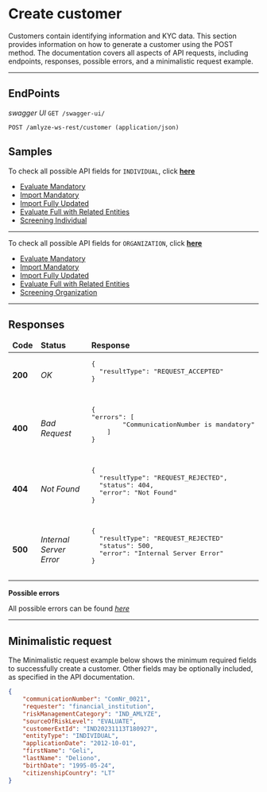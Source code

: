 # Create customer



Customers contain identifying information and KYC data. This section provides information on how to generate a customer using the POST method. The documentation covers all aspects of API requests, including endpoints, responses, possible errors, and a minimalistic request example.

------------


## EndPoints

*swagger UI* `GET /swagger-ui/`

`POST /amlyze-ws-rest/customer (application/json)`


## Samples

To check all possible API fields for `INDIVIDUAL`, click [<b>here</b>](INDIVIDUAL/INDIVIDUAL_FIelds.md)

* [Evaluate Mandatory](INDIVIDUAL/INDIVIDUAL_Samples/evaluate_Mandatory.json) 
* [Import Mandatory](INDIVIDUAL/INDIVIDUAL_Samples/import_Mandatory.json) 
* [Import Fully Updated](INDIVIDUAL/INDIVIDUAL_Samples/import_Update_Full.json)
* [Evaluate Full with Related Entities](INDIVIDUAL/INDIVIDUAL_Samples/evaluate_Full_RelatedEntities.json)
* [Screening Individual](INDIVIDUAL/INDIVIDUAL_Samples/screening_Individual.json)
--- 
To check all possible API fields for `ORGANIZATION`, click [<b>here</b>](ORGANIZATION/ORGANIZATION_FIelds.md)
* [Evaluate Mandatory](ORGANIZATION/ORGANIZATION_Samples/evaluate_Mandatory.json) 
* [Import Mandatory](ORGANIZATION/ORGANIZATION_Samples/import_Mandatory.json) 
* [Import Fully Updated](ORGANIZATION/ORGANIZATION_Samples/import_Update_Full.json)
* [Evaluate Full with Related Entities](ORGANIZATION/ORGANIZATION_Samples/evaluate_Full_RelatedEntities.json)
* [Screening Organization](ORGANIZATION/ORGANIZATION_Samples/screening_Organization.json)

----------------------

## Responses

<table>
		<thead>
			<tr>
				<td><b>Code</b></td>
				<td><b>Status</b></td>
				<td><b>Response</b></td>
			</tr>
		</thead>
		<tbody>
			<tr>
				<td><b>200</b></td>
				<td><i>OK</i></td>
				<td>
					<pre>
{
  "resultType": "REQUEST_ACCEPTED"
}
                    </pre>
				</td>
			</tr>
			<tr>
				<td><b>400</b></td>
				<td><i>Bad Request</i></td>
				<td> 
                    <pre>
{
"errors": [
        "CommunicationNumber is mandatory"
   	]
}
                    </pre>
				</td>
			</tr>
				<tr>
				<td><b>404</b></td>
				<td><i>Not Found</i></td>
				<td> 
                    <pre>
{
  "resultType": "REQUEST_REJECTED",
  "status": 404,
  "error": "Not Found"
}
                    </pre>
				</td>
			</tr>
			<tr>
				<td><b>500</b></td>
				<td><i>Internal Server Error</i></td>
				<td> 
                    <pre>
{
  "resultType": "REQUEST_REJECTED"
  "status": 500,
  "error": "Internal Server Error"
}
                    </pre>
				</td>
			</tr>
		</tbody>
</table>


**Possible errors**

All possible errors can be found [*here*](cust_possible_errors.md)  


------


## Minimalistic request

The Minimalistic request example below shows the minimum required fields to successfully create a customer. Other fields may be optionally included, as specified in the API documentation.



```json
{
    "communicationNumber": "ComNr_0021",
    "requester": "financial_institution",
    "riskManagementCategory": "IND_AMLYZE",
    "sourceOfRiskLevel": "EVALUATE",
    "customerExtId": "IND20231113T180927",
	"entityType": "INDIVIDUAL",
	"applicationDate": "2012-10-01",
	"firstName": "Geli",
	"lastName": "Deliono",
    "birthDate": "1995-05-24",
    "citizenshipCountry": "LT"
}
```




